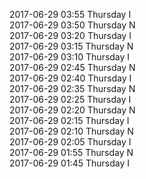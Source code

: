 2017-06-29 03:55 Thursday  I  
2017-06-29 03:50 Thursday  N  
2017-06-29 03:20 Thursday  I  
2017-06-29 03:15 Thursday  N  
2017-06-29 03:10 Thursday  I  
2017-06-29 02:45 Thursday  N  
2017-06-29 02:40 Thursday  I  
2017-06-29 02:35 Thursday  N  
2017-06-29 02:25 Thursday  I  
2017-06-29 02:20 Thursday  N  
2017-06-29 02:15 Thursday  I  
2017-06-29 02:10 Thursday  N  
2017-06-29 02:05 Thursday  I  
2017-06-29 01:55 Thursday  N  
2017-06-29 01:45 Thursday  I  
